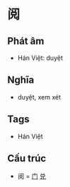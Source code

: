 # 阅

## Phát âm
* Hán Việt: duyệt

## Nghĩa
* duyệt, xem xét

## Tags
* Hán Việt

## Cấu trúc
* 阅 = [门](门.md) [兑](兑.md)

<script>window.HANZI_FIELD='阅';</script>
